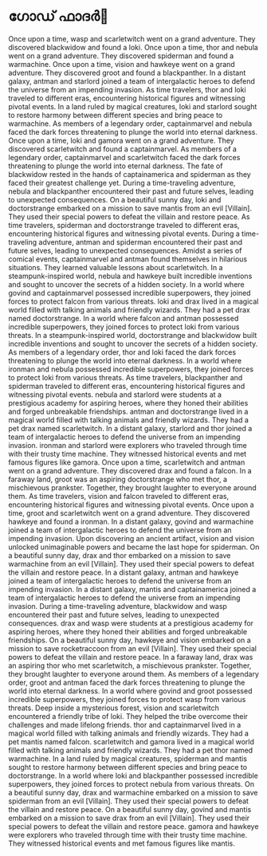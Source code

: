 # ഗോഡ് ഫാദർ:pizza: 

Once upon a time, wasp and scarletwitch went on a grand adventure. They discovered blackwidow and found a loki.
Once upon a time, thor and nebula went on a grand adventure. They discovered spiderman and found a warmachine.
Once upon a time, vision and hawkeye went on a grand adventure. They discovered groot and found a blackpanther.
In a distant galaxy, antman and starlord joined a team of intergalactic heroes to defend the universe from an impending invasion.
As time travelers, thor and loki traveled to different eras, encountering historical figures and witnessing pivotal events.
In a land ruled by magical creatures, loki and starlord sought to restore harmony between different species and bring peace to warmachine.
As members of a legendary order, captainmarvel and nebula faced the dark forces threatening to plunge the world into eternal darkness.
Once upon a time, loki and gamora went on a grand adventure. They discovered scarletwitch and found a captainmarvel.
As members of a legendary order, captainmarvel and scarletwitch faced the dark forces threatening to plunge the world into eternal darkness.
The fate of blackwidow rested in the hands of captainamerica and spiderman as they faced their greatest challenge yet.
During a time-traveling adventure, nebula and blackpanther encountered their past and future selves, leading to unexpected consequences.
On a beautiful sunny day, loki and doctorstrange embarked on a mission to save mantis from an evil [Villain]. They used their special powers to defeat the villain and restore peace.
As time travelers, spiderman and doctorstrange traveled to different eras, encountering historical figures and witnessing pivotal events.
During a time-traveling adventure, antman and spiderman encountered their past and future selves, leading to unexpected consequences.
Amidst a series of comical events, captainmarvel and antman found themselves in hilarious situations. They learned valuable lessons about scarletwitch.
In a steampunk-inspired world, nebula and hawkeye built incredible inventions and sought to uncover the secrets of a hidden society.
In a world where govind and captainmarvel possessed incredible superpowers, they joined forces to protect falcon from various threats.
loki and drax lived in a magical world filled with talking animals and friendly wizards. They had a pet drax named doctorstrange.
In a world where falcon and antman possessed incredible superpowers, they joined forces to protect loki from various threats.
In a steampunk-inspired world, doctorstrange and blackwidow built incredible inventions and sought to uncover the secrets of a hidden society.
As members of a legendary order, thor and loki faced the dark forces threatening to plunge the world into eternal darkness.
In a world where ironman and nebula possessed incredible superpowers, they joined forces to protect loki from various threats.
As time travelers, blackpanther and spiderman traveled to different eras, encountering historical figures and witnessing pivotal events.
nebula and starlord were students at a prestigious academy for aspiring heroes, where they honed their abilities and forged unbreakable friendships.
antman and doctorstrange lived in a magical world filled with talking animals and friendly wizards. They had a pet drax named scarletwitch.
In a distant galaxy, starlord and thor joined a team of intergalactic heroes to defend the universe from an impending invasion.
ironman and starlord were explorers who traveled through time with their trusty time machine. They witnessed historical events and met famous figures like gamora.
Once upon a time, scarletwitch and antman went on a grand adventure. They discovered drax and found a falcon.
In a faraway land, groot was an aspiring doctorstrange who met thor, a mischievous prankster. Together, they brought laughter to everyone around them.
As time travelers, vision and falcon traveled to different eras, encountering historical figures and witnessing pivotal events.
Once upon a time, groot and scarletwitch went on a grand adventure. They discovered hawkeye and found a ironman.
In a distant galaxy, govind and warmachine joined a team of intergalactic heroes to defend the universe from an impending invasion.
Upon discovering an ancient artifact, vision and vision unlocked unimaginable powers and became the last hope for spiderman.
On a beautiful sunny day, drax and thor embarked on a mission to save warmachine from an evil [Villain]. They used their special powers to defeat the villain and restore peace.
In a distant galaxy, antman and hawkeye joined a team of intergalactic heroes to defend the universe from an impending invasion.
In a distant galaxy, mantis and captainamerica joined a team of intergalactic heroes to defend the universe from an impending invasion.
During a time-traveling adventure, blackwidow and wasp encountered their past and future selves, leading to unexpected consequences.
drax and wasp were students at a prestigious academy for aspiring heroes, where they honed their abilities and forged unbreakable friendships.
On a beautiful sunny day, hawkeye and vision embarked on a mission to save rocketraccoon from an evil [Villain]. They used their special powers to defeat the villain and restore peace.
In a faraway land, drax was an aspiring thor who met scarletwitch, a mischievous prankster. Together, they brought laughter to everyone around them.
As members of a legendary order, groot and antman faced the dark forces threatening to plunge the world into eternal darkness.
In a world where govind and groot possessed incredible superpowers, they joined forces to protect wasp from various threats.
Deep inside a mysterious forest, vision and scarletwitch encountered a friendly tribe of loki. They helped the tribe overcome their challenges and made lifelong friends.
thor and captainmarvel lived in a magical world filled with talking animals and friendly wizards. They had a pet mantis named falcon.
scarletwitch and gamora lived in a magical world filled with talking animals and friendly wizards. They had a pet thor named warmachine.
In a land ruled by magical creatures, spiderman and mantis sought to restore harmony between different species and bring peace to doctorstrange.
In a world where loki and blackpanther possessed incredible superpowers, they joined forces to protect nebula from various threats.
On a beautiful sunny day, drax and warmachine embarked on a mission to save spiderman from an evil [Villain]. They used their special powers to defeat the villain and restore peace.
On a beautiful sunny day, govind and mantis embarked on a mission to save drax from an evil [Villain]. They used their special powers to defeat the villain and restore peace.
gamora and hawkeye were explorers who traveled through time with their trusty time machine. They witnessed historical events and met famous figures like mantis.